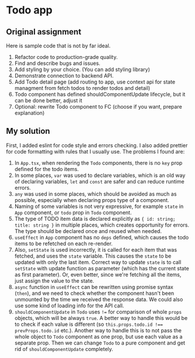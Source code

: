 # Todo app

## **Original assignment**

Here is sample code that is not by far ideal.

1. Refactor code to production-grade quality.
2. Find and describe bugs and issues.
3. Add styling by your choice. (You can add styling library)
4. Demonstrate connection to backend API.
5. Add Todo detail page (add routing to app, use context api for state managment from fetch todos to render todos and detail)
6. Todo component has defined shouldComponentUpdate lifecycle, but it can be done better, adjust it
7. Optional: rewrite Todo component to FC (choose if you want, prepare explanation)

## **My solution**

First, I added eslint for code style and errors checking. I also added prettier for code formatting with rules that I usually use. The problems I found are:

1. In `App.tsx`, when rendering the `Todo` components, there is no `key` prop defined for the todo items.
2. In some places, `var` was used to declare variables, which is an old way of declaring variables, `let` and `const` are safer and can reduce runtime errors.
3. `any` was used in some places, which should be avoided as much as possible, especially when declaring props type of a component.
4. Naming of some variables is not very expressive, for example `state` in `App` component, or `todo` prop in `Todo` component.
5. The type of TODO item data is declared explicitly as `{ id: string; title: string }` in multiple places, which creates opportunity for errors. The type should be declared once and reused when needed.
6. `useEffect` in `App` component has no `deps` defined, which causes the todo items to be refetched on each re-render.
7. Also, `setState` is used incorrectly, it is called for each item that was fetched, and uses the `state` variable. This causes the `state` to be updated with only the last item. Correct way to update `state` is to call `setState` with update function as parameter (which has the current state as first parameter). Or, even better, since we're fetching all the items, just assign the value to the state.
8. `async` function in `useEffect` can be rewritten using promise syntax (`then`), and we need to check whether the component hasn't been unmounted by the time we received the response data. We could also use some kind of loading info for the API call.
9. `shouldComponentUpdate` in `Todo` uses `!=` for comparison of whole `props` objects, which will be always `true`. A better way to handle this would be to check if each value is different (so `this.props.todo.id !== prevProps.todo.id` etc.). Another way to handle this is to not pass the whole object to `Todo` component as one prop, but use each value as a separate prop. Then we can change `Todo` to a pure component and get rid of `shouldComponentUpdate` completely.
